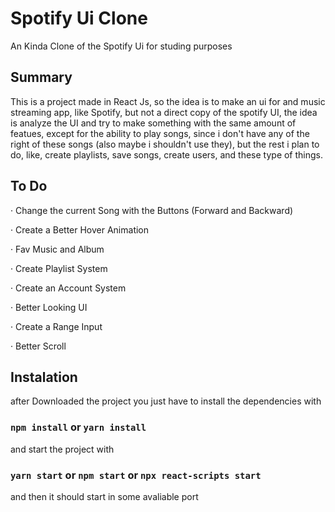 # Spotify Ui Clone

An Kinda Clone of the Spotify Ui for studing purposes

## Summary

This is a project made in React Js, so the idea is to make an ui for and music streaming app, like Spotify, but not a direct copy of the spotify UI, the idea is analyze the UI and try to make something with the same amount of featues, except for the ability to play songs, since i don't have any of the right of these songs (also maybe i shouldn't use they), but the rest i plan to do, like, create playlists, save songs, create users, and these type of things.

## To Do

· Change the current Song with the Buttons (Forward and Backward)

· Create a Better Hover Animation

· Fav Music and Album

· Create Playlist System

· Create an Account System

· Better Looking UI

· Create a Range Input

· Better Scroll

## Instalation

after Downloaded the project you just have to install the dependencies with

### `npm install` or `yarn install`

and start the project with

### `yarn start` or `npm start` or `npx react-scripts start`

and then it should start in some avaliable port
